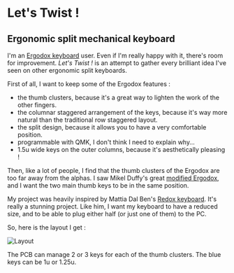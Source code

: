 # Let's Twist !
## Ergonomic split mechanical keyboard

I'm an [Ergodox keyboard](https://www.ergodox.io/) user. Even if I'm really happy with it, there's room for improvement. *Let's Twist !* is an attempt to gather every brilliant idea I've seen on other ergonomic split keyboards.

First of all, I want to keep some of the Ergodox features :
- the thumb clusters, because it's a great way to lighten the work of the other fingers.
- the columnar staggered arrangement of the keys, because it's way more natural than the traditional row staggered layout.
- the split design, because it allows you to have a very comfortable position.
- programmable with QMK, I don't think I need to explain why…
- 1.5u wide keys on the outer columns, because it's aesthetically pleasing ! 

Then, like a lot of people, I find that the thumb clusters of the Ergodox are too far away from the alphas. I saw Mikel Duffy's great [modified Ergodox](https://medium.com/@mikelduffy/hand-wiring-a-modified-ergodox-1adbfc479468), and I want the two main thumb keys to be in the same position.

My project was heavily inspired by Mattia Dal Ben's [Redox keyboard](https://github.com/mattdibi/redox-keyboard). It's really a stunning project. Like him, I want my keyboard to have a reduced size, and to be able to plug either half (or just one of them) to the PC. 


So, here is the layout I get :

![Layout](https://github.com/Kawamashi/LetsTwist_keyboard/blob/master/img/Layout.png)

The PCB can manage 2 or 3 keys for each of the thumb clusters. The blue keys can be 1u or 1.25u.
